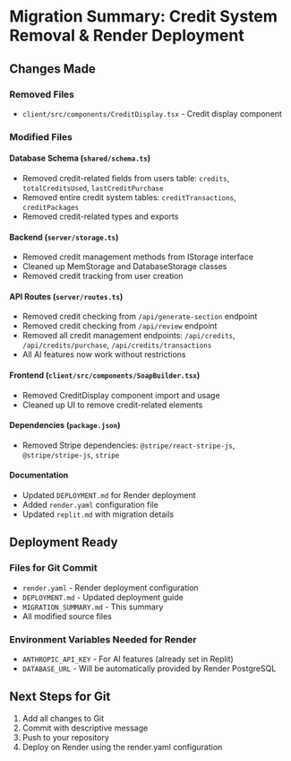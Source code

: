 # Migration Summary: Credit System Removal & Render Deployment

## Changes Made

### Removed Files
- `client/src/components/CreditDisplay.tsx` - Credit display component

### Modified Files

#### Database Schema (`shared/schema.ts`)
- Removed credit-related fields from users table: `credits`, `totalCreditsUsed`, `lastCreditPurchase`
- Removed entire credit system tables: `creditTransactions`, `creditPackages`
- Removed credit-related types and exports

#### Backend (`server/storage.ts`)
- Removed credit management methods from IStorage interface
- Cleaned up MemStorage and DatabaseStorage classes
- Removed credit tracking from user creation

#### API Routes (`server/routes.ts`)
- Removed credit checking from `/api/generate-section` endpoint
- Removed credit checking from `/api/review` endpoint
- Removed all credit management endpoints: `/api/credits`, `/api/credits/purchase`, `/api/credits/transactions`
- All AI features now work without restrictions

#### Frontend (`client/src/components/SoapBuilder.tsx`)
- Removed CreditDisplay component import and usage
- Cleaned up UI to remove credit-related elements

#### Dependencies (`package.json`)
- Removed Stripe dependencies: `@stripe/react-stripe-js`, `@stripe/stripe-js`, `stripe`

#### Documentation
- Updated `DEPLOYMENT.md` for Render deployment
- Added `render.yaml` configuration file
- Updated `replit.md` with migration details

## Deployment Ready

### Files for Git Commit
- `render.yaml` - Render deployment configuration
- `DEPLOYMENT.md` - Updated deployment guide
- `MIGRATION_SUMMARY.md` - This summary
- All modified source files

### Environment Variables Needed for Render
- `ANTHROPIC_API_KEY` - For AI features (already set in Replit)
- `DATABASE_URL` - Will be automatically provided by Render PostgreSQL

## Next Steps for Git
1. Add all changes to Git
2. Commit with descriptive message
3. Push to your repository
4. Deploy on Render using the render.yaml configuration
